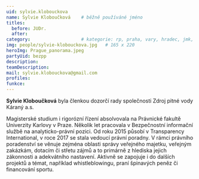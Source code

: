 ```yaml
---
uid: sylvie.klobouckova
name: Sylvie Kloboučková  	# běžně používáné jméno
titles:
  before: JUDr.
  after: 
category:                 	# kategorie: rp, praha, vary, hradec, jmk, senat
img: people/sylvie-klobouckova.jpg   # 165 x 220
heroImg: Prague_panorama.jpeg
partyUid: bezpp
description:
teamDescription:
mail: sylvie.klobouckova@gmail.com
profiles:
funkce:
---
```


**Sylvie Kloboučková** byla členkou dozorčí rady společnosti Zdroj pitné vody Káraný a.s. 

Magisterské studium i rigorózní řízení absolvovala na Právnické fakultě Univerzity Karlovy v Praze. Několik let pracovala v Bezpečnostní informační službě na analyticko-právní pozici. Od roku 2015 působí v Transparency International, v roce 2017 se stala vedoucí právní poradny. V rámci právního poradenství se věnuje zejména oblasti správy veřejného majetku, veřejným zakázkám, dotacím či střetu zájmů a to primárně z hlediska jejich zákonnosti a adekvátního nastavení. Aktivně se zapojuje i do dalších projektů a témat, například whistleblowingu, praní špinavých peněz či financování sportu. 
